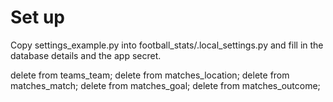 # Set up

Copy settings_example.py into football_stats/.local_settings.py and fill in the database details and
the app secret.


delete from teams_team;
delete from matches_location;
delete from matches_match;
delete from matches_goal;
delete from matches_outcome;